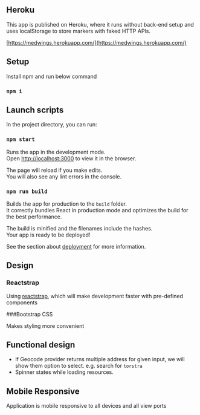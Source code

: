 ## Heroku
This app is published on Heroku, where it runs without back-end setup and uses localStorage to store markers with faked 
HTTP APIs.

[https://medwings.herokuapp.com/](https://medwings.herokuapp.com/)
 

## Setup
Install npm and run below command
### `npm i`


## Launch scripts

In the project directory, you can run:

### `npm start`

Runs the app in the development mode.<br>
Open [http://localhost:3000](http://localhost:3000) to view it in the browser.

The page will reload if you make edits.<br>
You will also see any lint errors in the console.

### `npm run build`

Builds the app for production to the `build` folder.<br>
It correctly bundles React in production mode and optimizes the build for the best performance.

The build is minified and the filenames include the hashes.<br>
Your app is ready to be deployed!

See the section about [deployment](https://facebook.github.io/create-react-app/docs/deployment) for more information.

## Design

### Reactstrap
Using [reactstrap](https://reactstrap.github.io/), which will make development faster with 
pre-defined components

###Bootstrap CSS

Makes styling more convenient
  
## Functional design
- If Geocode provider returns multiple address for given input, we will show them option to select. e.g. search for `torstra`
- Spinner states while loading resources.

## Mobile Responsive

Application is mobile responsive to all devices and all view ports 
